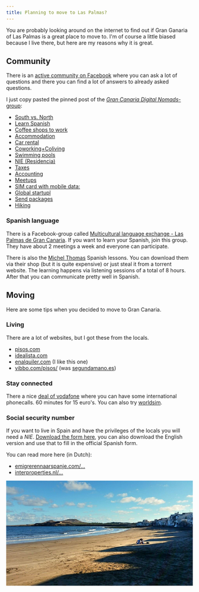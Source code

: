 ```yaml
---
title: Planning to move to Las Palmas?
---
```


You are probably looking around on the internet to find out if Gran Ganaria of Las Palmas is a great place to move to.
I'm of course a little biased because I live there, but here are my reasons why it is great.

## Community

There is an [active community on Facebook](https://www.facebook.com/groups/201877786658754/) where you can ask a lot of questions and there you can find a lot of answers to already asked questions.

I just copy pasted the pinned post of the [*Gran Canaria Digital Nomads*-group](https://www.facebook.com/groups/201877786658754/):

* [South vs. North](https://www.facebook.com/groups/201877786658754/permalink/406932096153321/)
* [Learn Spanish](https://www.facebook.com/groups/201877786658754/permalink/351465558366642/)
* [Coffee shops to work](https://www.facebook.com/groups/201877786658754/permalink/326277950885403/)
* [Accommodation](https://www.facebook.com/groups/201877786658754/permalink/320836974762834/)
* [Car rental](https://www.facebook.com/groups/201877786658754/permalink/389968741182990/)
* [Coworking+Coliving](http://www.thesurfoffice.com/)
* [Swimming pools](https://www.facebook.com/groups/201877786658754/permalink/469876796525517/)
* [NIE (Residencia)](https://www.facebook.com/groups/201877786658754/permalink/355155904664274/)
* [Taxes](https://www.facebook.com/groups/201877786658754/permalink/299332983579900/)
* [Accounting](https://www.facebook.com/groups/201877786658754/permalink/495765700603293/)
* [Meetups](http://www.meetup.com/gran-canaria-digital-nomads/)
* [SIM card with mobile data:](https://www.facebook.com/groups/201877786658754/permalink/383069151872949/)
* [Global startupl](https://www.facebook.com/groups/201877786658754/permalink/375588975954300)
* [Send packages](https://www.facebook.com/groups/201877786658754/permalink/399804570199407/)
* [Hiking](https://www.facebook.com/groups/201877786658754/permalink/487788338067696/?comment_id=487873871392476&reply_comment_id=487896531390210&notif_t=group_comment)

### Spanish language
There is a Facebook-group called [Multicultural language exchange - Las Palmas de Gran Canaria](https://www.facebook.com/groups/122339838104153/). If you want to learn your Spanish, join this group. They have about 2 meetings a week and everyone can participate.

There is also the [Michel Thomas](http://www.michelthomas.com/) Spanish lessons. You can download them via their shop (but it is quite expensive) or just steal it from a torrent website. The learning happens via listening sessions of a total of 8 hours. After that you can communicate pretty well in Spanish.

## Moving
Here are some tips when you decided to move to Gran Canaria.

### Living
There are a lot of websites, but I got these from the locals.

* [pisos.com](http://www.pisos.com)
* [idealista.com](http://www.idealista.com)
* [enalquiler.com](http://www.enalquiler.com) (I like this one)
* [vibbo.com/pisos/](http://www.vibbo.com/pisos/) (was [segundamano.es](http://www.segundamano.es))

### Stay connected
There a nice [deal of vodafone](http://www.vodafone.es/tienda/particulares/es/catalogo/ficha/prepago/movil/tarjeta/sim_vodafone_internacional_smartphone/) where you can have some international phonecalls. 60 minutes for 15 euro's. You can also try [worldsim](https://www.worldsim.com/international-sim-cards).

### Social security number

If you want to live in Spain and have the privileges of the locals you will need a *NIE*. [Download the form here](http://extranjeros.empleo.gob.es/es/ModelosSolicitudes/Mod_solicitudes2/), you can also download the English version and use that to fill in the official Spanish form.

You can read more here (in Dutch):

* [emigrerennaarspanje.com/...](http://www.emigrerennaarspanje.com/emigreren/nie-nummer-aanvragen)
* [interproperties.nl/...](http://www.interproperties.nl/huis/uitleg_invullen_NIE_formulier.html)

![Quiet beach at the moment of Ojos de Garza](/images/quiet-beach-ojos-de-garza.jpg)
